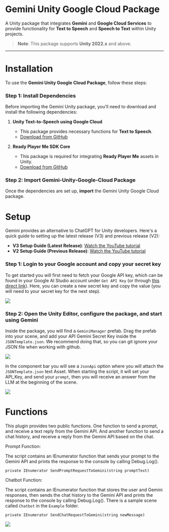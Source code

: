 # Gemini Unity Google Cloud Package

A Unity package that integrates **Gemini** and **Google Cloud Services** to provide functionality for **Text to Speech** and **Speech to Text** within Unity projects.

> **Note**: This package supports **Unity 2022.x** and above.

---

# Installation

To use the **Gemini Unity Google Cloud Package**, follow these steps:

### Step 1: Install Dependencies

Before importing the Gemini Unity package, you'll need to download and install the following dependencies:

1. **Unity Text-to-Speech using Google Cloud**  
   - This package provides necessary functions for **Text to Speech**.  
   - [Download from GitHub](https://github.com/anomalisfree/Unity-Text-to-Speech-using-Google-Cloud)
   
2. **Ready Player Me SDK Core**  
   - This package is required for integrating **Ready Player Me** assets in Unity.  
   - [Download from GitHub](https://github.com/readyplayerme/rpm-unity-sdk-core)

### Step 2: Import Gemini-Unity-Google-Cloud Package

Once the dependencies are set up, **import** the Gemini Unity Google Cloud package.

# Setup

Gemini provides an alternative to ChatGPT for Unity developers. Here's a quick guide to setting up the latest release (V3) and previous release (V2):

- **V3 Setup Guide (Latest Release)**: [Watch the YouTube tutorial](https://www.youtube.com/watch?v=J-6bymbjT_M&ab_channel=UnityGameStudio)
- **V2 Setup Guide (Previous Release)**: [Watch the YouTube tutorial](https://www.youtube.com/watch?v=Z6MFqIzOHK0&ab_channel=UnityGameStudio)

### Step 1: Login to your Google account and copy your secret key
To get started you will first need to fetch your Google API key, which can be found in your Google AI Studio account under `Get API Key` (or through [this direct link](https://aistudio.google.com/app/apikey)). Here, you can create a new secret key and copy the value (you will need to your secret key for the next step).

![](/Images/ScreenShot4.JPG)

### Step 2: Open the Unity Editor, configure the package, and start using Gemini
Inside the package, you will find a `GeminiManager` prefab. Drag the prefab into your scene, and add your API Gemini Secret Key inside the `JSONTemplate.json`. We recommend doing that, so you can git ignore your JSON file when working with github. 

![](/Images/Chatbot.JPG)

In the component bar you will see a `JsonApi` option where you will attach the `JSONTemplate.json` text Asset. When starting the script, it will set your API_Key, and send your `prompt`, then you will receive an answer from the LLM at the beginning of the scene.

![](/Images/ScreenShot8.JPG)


# Functions

This plugin provides two public functions. One function to send a prompt, and receive a text reply from the Gemini API. And another function to send a chat history, and receive a reply from the Gemini API based on the chat. 

Prompt Function: 

The script contains an IEnumerator function that sends your prompt to the Gemini API and prints the response to the console by calling Debug.Log().

`private IEnumerator SendPromptRequestToGemini(string promptText)`

Chatbot Function:

The script contains an IEnumerator function that stores the user and Gemini responses, then sends the chat history to the Gemini API and prints the response to the console by calling Debug.Log().
There is a sample scene called `Chatbot` in the `Example` folder.  

`private IEnumerator SendChatRequestToGemini(string newMessage)`

![](/Images/ChatbotScene.JPG)

